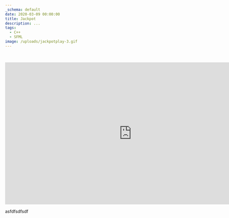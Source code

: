 ```yaml
---
_schema: default
date: 2020-03-09 00:00:00
title: Jackpot
description: ...
tags:
  - C++
  - SFML
image: /uploads/jackpotplay-3.gif
---
```

&nbsp;

<iframe width="825" height="464" src="https://www.youtube.com/embed/3Y_4U6b7VPw" title="JACKPOT - Poker tower defense game" frameborder="0" allow="accelerometer; autoplay; clipboard-write; encrypted-media; gyroscope; picture-in-picture; web-share" referrerpolicy="strict-origin-when-cross-origin" allowfullscreen=""></iframe>

asfdfsdfsdf